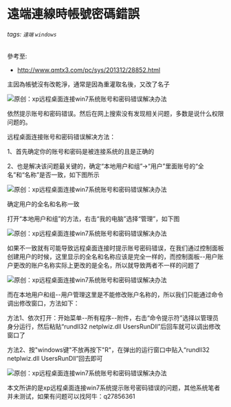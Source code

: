 # 遠端連線時帳號密碼錯誤
###### tags: `遠端` `windows`
 參考至:
  - http://www.qmtx3.com/pc/sys/201312/28852.html

主因為帳號沒有改乾淨，通常是因為重灌取名後，又改了名子

![原创：xp远程桌面连接win7系统账号和密码错误解决办法](https://lh3.googleusercontent.com/yMUQc32A1umU183sQMMI0M6Oafxh2axtRM0IWF1jtQZDILFg7DRdvOoiiwzeOGgSGxicEi1x-6GVujwV_LiQYMe45tUv8A1gcpMpPfowcvS60qCYNugXYb7Q6q2hQZzXKQmNtMwH)

依然提示账号和密码错误。然后在网上搜索没有发现相关问题，多数是说什么权限问题的。

远程桌面连接账号和密码错误解决方法：

1、首先确定你的账号和密码是被连接系统的且是正确的

2、也是解决该问题最关键的，确定“本地用户和组”->“用户”里面账号的“全名”和“名称”是否一致，如下图所示

![原创：xp远程桌面连接win7系统账号和密码错误解决办法](https://lh5.googleusercontent.com/7Yy6gJaYXz5_sL2l6FEsVApQHBcDql0Spxi1Y0lFHEaDMVK473bXmWXXQvCjMHf0TzG6n_XLjTn37LheKI64gbuSjsb8YSz9ldYDjZSqryqlJrpoYqQvKdwziF3zzbWsk6Mgsv4O)

确定用户的全名和名称一致

打开“本地用户和组”的方法，右击“我的电脑”选择“管理”，如下图

![原创：xp远程桌面连接win7系统账号和密码错误解决办法](https://lh5.googleusercontent.com/ObGtyjRHL-K8atComHMbvtb6fZn_TWOZdrMl_Gc_UZvwGE2MyGpM-5XdeyB0AHBL90BZTucv4o14uCwcmTGLfLvwLkWxp8EnVMxW-RoyABY4zIRrIpHboau4VxF4psz33T7Nv9Vp)

如果不一致就有可能导致远程桌面连接时提示账号密码错误，在我们通过控制面板创建用户的时候，这里显示的全名和名称应该是完全一样的，而控制面板--用户账户更改的账户名称实际上更改的是全名，所以就导致两者不一样的问题了

![原创：xp远程桌面连接win7系统账号和密码错误解决办法](https://lh6.googleusercontent.com/8O0kpWYWniB5n5P2CE6TdU3jJGtLEgRgMStaJPyhqdUwUg__u4_yvD-zZLVmS9KtojNZbf7HqXpOd7X2vpvt78ENyNOfFYSI9accA9TUyoKMW9v_-E3pMeUZij8ng7twboyN7mzO)

而在本地用户和组--用户管理这里是不能修改账户名称的，所以我们只能通过命令调出修改窗口，方法如下：

方法1、依次打开：开始菜单--所有程序--附件，右击“命令提示符”选择以管理员身分运行，然后粘贴“rundll32 netplwiz.dll UsersRunDll”后回车就可以调出修改窗口了

方法2、按"windows键"不放再按下"R"，在弹出的运行窗口中贴入“rundll32 netplwiz.dll UsersRunDll”回去即可

![原创：xp远程桌面连接win7系统账号和密码错误解决办法](https://lh4.googleusercontent.com/5I1-g_rWh1Q0E69leEfE0u_K2ySD_SVSkbhbmOxu02VqakLxguYcIEa--X7DyS48ntb63Pm8HNvUEFTCjZ9FzUZ67RXpn372sfvrMZ0Es68oW3NtJGbD64s3e9q00NpzzWfOgI3R)

本文所讲的是xp远程桌面连接win7系统提示账号密码错误的问题，其他系统笔者并未测试，如果有问题可以找阿牛：q27856361